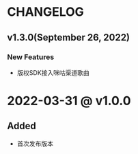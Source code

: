 # CHANGELOG

## v1.3.0(September 26, 2022)
### New Features
* 版权SDK接入咪咕渠道歌曲

# 2022-03-31 @ v1.0.0
## Added
* 首次发布版本

